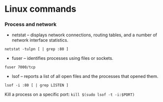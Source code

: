 # Linux commands

### Process and network

* netstat – displays network connections, routing tables, and a number of network interface statistics.

`netstat -tulpn [ | grep :80 ]`

* fuser – identifies processes using files or sockets.

`fuser 7000/tcp`

* lsof – reports a list of all open files and the processes that opened them.

`lsof -i :80 [ | grep LISTEN ]`

Kill a process on a specific port: `kill $(sudo lsof -t -i:$PORT)`
